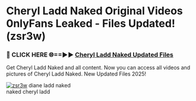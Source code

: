 # Cheryl Ladd Naked Original Videos 0nlyFans Leaked - Files Updated! (zsr3w)

<h3>🔴 CLICK HERE 🌐==►► <a href="https://tinyurl.com/yckcrads" rel="nofollow">Cheryl Ladd Naked Updated Files</a></h3>

Get Cheryl Ladd Naked and all content. Now you can access all videos and pictures of Cheryl Ladd Naked. New Updated Files 2025!

[![zsr3w](https://i.imgur.com/hpKpOFt.gif)](https://tinyurl.com/yckcrads)
diane ladd naked<br>
naked cheryl ladd